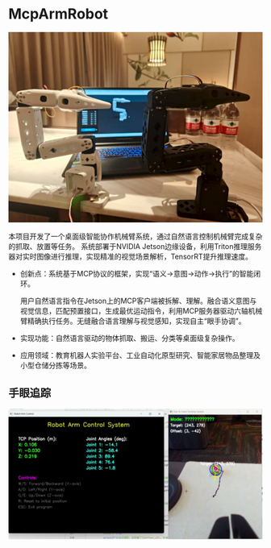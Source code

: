 # McpArmRobot

![](.\images\banner.jpg)

本项目开发了一个桌面级智能协作机械臂系统，通过自然语言控制机械臂完成复杂的抓取、放置等任务。
系统部署于NVIDIA Jetson边缘设备，利用Triton推理服务器对实时图像进行推理，实现精准的视觉场景解析，TensorRT提升推理速度。

- 创新点：系统基于MCP协议的框架，实现“语义->意图->动作->执行”的智能闭环。

  用户自然语言指令在Jetson上的MCP客户端被拆解、理解。融合语义意图与视觉信息，匹配预置接口，生成最优运动指令，利用MCP服务器驱动六轴机械臂精确执行任务。无缝融合语言理解与视觉感知，实现自主“眼手协调”。

- 实现功能：自然语言驱动的物体抓取、搬运、分类等桌面级复杂操作。

- 应用领域：教育机器人实验平台、工业自动化原型研究、智能家居物品整理及小型仓储分拣等场景。

## 手眼追踪

![](.\images\tracking.png)